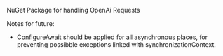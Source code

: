 NuGet Package for handling OpenAi Requests

Notes for future: 
- ConfigureAwait should be applied for all asynchronous places, for preventing possibble exceptions linked with synchronizationContext.
